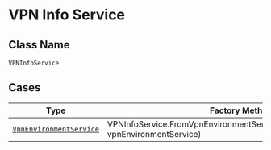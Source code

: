 
# VPN Info Service

## Class Name

`VPNInfoService`

## Cases

| Type | Factory Method |
|  --- | --- |
| [`VpnEnvironmentService`](../../../doc/models/vpn-environment-service.md) | VPNInfoService.FromVpnEnvironmentService(VpnEnvironmentService vpnEnvironmentService) |


